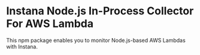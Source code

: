Instana Node.js In-Process Collector For AWS Lambda
===================================================

This npm package enables you to monitor Node.js-based AWS Lambdas with Instana.

